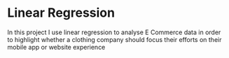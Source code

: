 # Linear Regression
In this project I use linear regression to analyse E Commerce data in order to highlight whether a clothing company should focus their efforts on their mobile app or website experience
